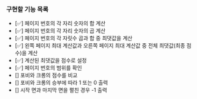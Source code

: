 ### 구현할 기능 목록
+ [✅] 페이지 번호의 각 자리 숫자의 합 계산
+ [✅] 페이지 번호의 각 자리 숫자의 곱 계산
+ [✅] 페이지 번호의 각 자릿수 곱과 합 중 최댓값을 계산
+ [✅] 왼쪽 페이지 최대 계산값과 오른쪽 페이지 최대 계산값 중 전체 최댓값(최종 점수)을 계산
+ [✅] 계산된 최댓값을 점수로 설정
+ [✅] 페이지 번호의 범위를 확인
+ [] 포비와 크롱의 점수를 비교
+ [] 포비와 크롱의 승부에 따라 1 또는 0 출력
+ [] 시작 면과 마지막 면을 펼친 경우 -1 출력